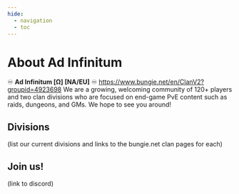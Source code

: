 ```yaml
---
hide:
  - navigation
  - toc
---
```


# About Ad Infinitum

:infinity: **Ad Infinitum [Ω] [NA/EU]** :infinity:  https://www.bungie.net/en/ClanV2?groupid=4923698
We are a growing, welcoming community of 120+ players and two clan divisions who are focused on end-game PvE content such as raids, dungeons, and GMs. We hope to see you around!

## Divisions

(list our current divisions and links to the bungie.net clan pages for each)

## Join us!

(link to discord)